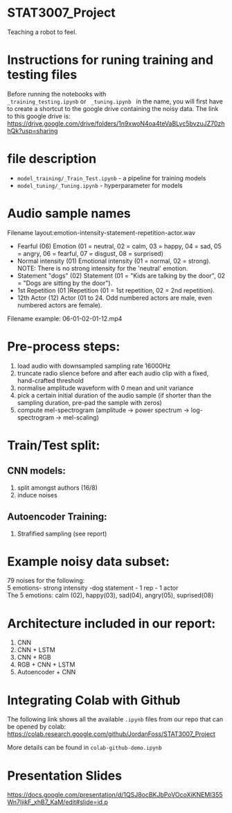 # STAT3007_Project
Teaching a robot to feel. 


# Instructions for runing training and testing files
Before running the notebooks with <code> _training_testing.ipynb</code> or <code> _tuning.ipynb </code> in the name, you will first have to create a shortcut to the google drive containing the noisy data. The link to this google drive is:
https://drive.google.com/drive/folders/1n9xwoN4oa4teVaBLyc5bvzuJZ70zhhQk?usp=sharing

# file description
* <code>model_training/_Train_Test.ipynb</code> - a pipeline for training models
* <code>model_tuning/_Tuning.ipynb</code> - hyperparameter for models


# Audio sample names
Filename layout:emotion-intensity-statement-repetition-actor.wav

* Fearful (06) Emotion (01 = neutral, 02 = calm, 03 = happy, 04 = sad, 05 = angry, 06 = fearful, 07 = disgust, 08 = surprised)
* Normal intensity (01) Emotional intensity (01 = normal, 02 = strong). NOTE: There is no strong intensity for the 'neutral' emotion.
* Statement "dogs" (02) Statement (01 = "Kids are talking by the door", 02 = "Dogs are sitting by the door").
* 1st Repetition (01 )Repetition (01 = 1st repetition, 02 = 2nd repetition).
* 12th Actor (12) Actor (01 to 24. Odd numbered actors are male, even numbered actors are female).

Filename example: 06-01-02-01-12.mp4

# Pre-process steps:
1. load audio with downsampled sampling rate 16000Hz
2. truncate radio slience before and after each audio clip with a fixed, hand-crafted threshold
3. normalise amplitude waveform with 0 mean and unit variance
4. pick a certain initial duration of the audio sample (if shorter than the sampling duration, pre-pad the sample with zeros)
5. compute mel-spectrogram (amplitude -> power spectrum -> log-spectrogram -> mel-scaling)

# Train/Test split:
## CNN models:
1. split amongst authors (16/8)
2. induce noises

## Autoencoder Training:
1. Strafified sampling (see report)

# Example noisy data subset:
79 noises for the following:
<br>
5 emotions- strong intensity -dog statement - 1 rep - 1 actor
<br>
The 5 emotions: calm (02), happy(03), sad(04), angry(05), suprised(08)

# Architecture included in our report:
1. CNN
2. CNN + LSTM
3. CNN + RGB
4. RGB + CNN + LSTM
5. Autoencoder + CNN


# Integrating Colab with Github
The following link shows all the available <code>.ipynb</code> files from our repo that can be opened by colab:
https://colab.research.google.com/github/JordanFoss/STAT3007_Project

More details can be found in <code>colab-github-demo.ipynb</code>

# Presentation Slides
https://docs.google.com/presentation/d/1QSJ8ocBKJbPoVOcoXiKNEMI355Wn7ljikF_xhB7_KaM/edit#slide=id.p

